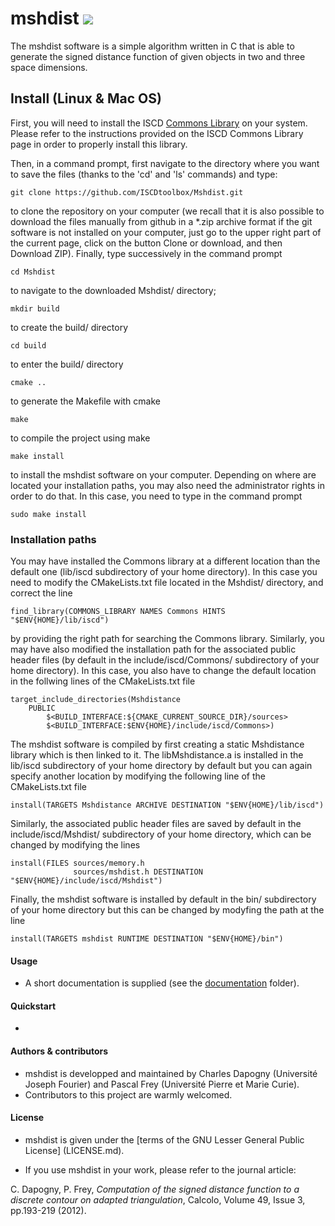 # mshdist [![](https://travis-ci.org/ISCDtoolbox/Mshdist.svg?branch=test_future_update)](https://travis-ci.org/ISCDtoolbox/Mshdist)

The mshdist software is a simple algorithm written in C that is able to generate the signed distance function of given objects in two and three space dimensions.

## Install (Linux & Mac OS)

First, you will need to install the ISCD [Commons Library](https://github.com/ISCDtoolbox/Commons) on your system. Please refer to the instructions provided on the ISCD Commons Library page in order to properly install this library.

Then, in a command prompt, first navigate to the directory where you want to save the files (thanks to the 'cd' and 'ls' commands) and type:
```
git clone https://github.com/ISCDtoolbox/Mshdist.git
```
to clone the repository on your computer (we recall that it is also possible to download the files manually from github in a *.zip archive format if the git software is not installed on your computer, just go to the upper right part of the current page, click on the button Clone or download, and then Download ZIP). Finally, type successively in the command prompt
```
cd Mshdist
```
to navigate to the downloaded Mshdist/ directory;
```
mkdir build
```
to create the build/ directory
```
cd build
```
to enter the build/ directory
```
cmake ..
```
to generate the Makefile with cmake
```
make
```
to compile the project using make
```
make install
```
to install the mshdist software on your computer. Depending on where are located your installation paths, you may also need the administrator rights in order to do that. In this case, you need to type in the command prompt
```
sudo make install
```

### Installation paths
You may have installed the Commons library at a different location than the default one (lib/iscd subdirectory of your home directory). In this case you need to modify the CMakeLists.txt file located in the Mshdist/ directory, and correct the line
```
find_library(COMMONS_LIBRARY NAMES Commons HINTS "$ENV{HOME}/lib/iscd")
```
by providing the right path for searching the Commons library. Similarly, you may have also modified the installation path for the associated public header files (by default in the include/iscd/Commons/ subdirectory of your home directory). In this case, you also have to change the default location in the follwing lines of the CMakeLists.txt file
```
target_include_directories(Mshdistance
    PUBLIC
        $<BUILD_INTERFACE:${CMAKE_CURRENT_SOURCE_DIR}/sources>
        $<BUILD_INTERFACE:$ENV{HOME}/include/iscd/Commons>)
```
The mshdist software is compiled by first creating a static Mshdistance library which is then linked to it. The libMshdistance.a is installed in the lib/iscd subdirectory of your home directory by default but you can again specify another location by modifying the following line of the CMakeLists.txt file
```
install(TARGETS Mshdistance ARCHIVE DESTINATION "$ENV{HOME}/lib/iscd")
```
Similarly, the associated public header files are saved by default in the include/iscd/Mshdist/ subdirectory of your home directory, which can be changed by modifying the lines
```
install(FILES sources/memory.h
              sources/mshdist.h DESTINATION "$ENV{HOME}/include/iscd/Mshdist")
```
Finally, the mshdist software is installed by default in the bin/ subdirectory of your home directory but this can be changed by modyfing the path at the line
```
install(TARGETS mshdist RUNTIME DESTINATION "$ENV{HOME}/bin")
``` 

#### Usage

* A short documentation is supplied (see the [documentation](documentation) folder).

#### Quickstart

*

#### Authors & contributors
* mshdist is developped and maintained by Charles Dapogny (Université Joseph Fourier) and Pascal Frey (Université Pierre et Marie Curie).
* Contributors to this project are warmly welcomed.

#### License
* mshdist is given under the [terms of the GNU Lesser General Public License] (LICENSE.md).

* If you use mshdist in your work, please refer to the journal article:

C. Dapogny, P. Frey, _Computation of the signed distance function to a discrete contour on adapted triangulation_, Calcolo, Volume 49, Issue 3, pp.193-219 (2012).
